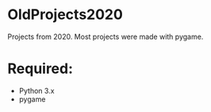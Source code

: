 # OldProjects2020
Projects from 2020. Most projects were made with pygame.

# Required:
- Python 3.x
- pygame